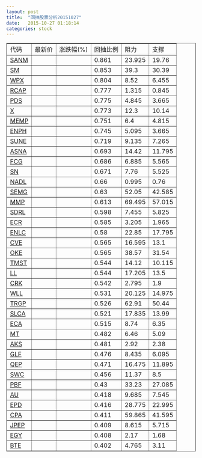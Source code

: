 ```yaml
---
layout: post
title:  "回抽股票分析20151027"
date:   2015-10-27 01:18:14
categories: stock
---
```

<script type="text/javascript">
var stockList = []
stockList.push('gb_sanm');
stockList.push('gb_sm');
stockList.push('gb_wpx');
stockList.push('gb_rcap');
stockList.push('gb_pds');
stockList.push('gb_x');
stockList.push('gb_memp');
stockList.push('gb_enph');
stockList.push('gb_sune');
stockList.push('gb_asna');
stockList.push('gb_fcg');
stockList.push('gb_sn');
stockList.push('gb_nadl');
stockList.push('gb_semg');
stockList.push('gb_mmp');
stockList.push('gb_sdrl');
stockList.push('gb_ecr');
stockList.push('gb_enlc');
stockList.push('gb_cve');
stockList.push('gb_oke');
stockList.push('gb_tmst');
stockList.push('gb_ll');
stockList.push('gb_crk');
stockList.push('gb_wll');
stockList.push('gb_trgp');
stockList.push('gb_slca');
stockList.push('gb_eca');
stockList.push('gb_mt');
stockList.push('gb_aks');
stockList.push('gb_glf');
stockList.push('gb_qep');
stockList.push('gb_swc');
stockList.push('gb_pbf');
stockList.push('gb_au');
stockList.push('gb_epd');
stockList.push('gb_cpa');
stockList.push('gb_jpep');
stockList.push('gb_egy');
stockList.push('gb_bte');
</script>
<table border="1">
 <tr>
 <td>代码</td>
 <td>最新价</td>
 <td>涨跌幅(%)</td>
 <td>回抽比例</td>
 <td>阻力</td>
 <td>支撑</td>
</tr>
  <tr id="sanm">
  <td><a href="http://stock.finance.sina.com.cn/usstock/quotes/SANM.html" target="_blank">SANM</a></td><td></td><td></td><td>0.861</td><td>23.925</td><td>19.76</td></tr>
  <tr id="sm">
  <td><a href="http://stock.finance.sina.com.cn/usstock/quotes/SM.html" target="_blank">SM</a></td><td></td><td></td><td>0.853</td><td>39.3</td><td>30.39</td></tr>
  <tr id="wpx">
  <td><a href="http://stock.finance.sina.com.cn/usstock/quotes/WPX.html" target="_blank">WPX</a></td><td></td><td></td><td>0.804</td><td>8.52</td><td>6.455</td></tr>
  <tr id="rcap">
  <td><a href="http://stock.finance.sina.com.cn/usstock/quotes/RCAP.html" target="_blank">RCAP</a></td><td></td><td></td><td>0.777</td><td>1.315</td><td>0.845</td></tr>
  <tr id="pds">
  <td><a href="http://stock.finance.sina.com.cn/usstock/quotes/PDS.html" target="_blank">PDS</a></td><td></td><td></td><td>0.775</td><td>4.845</td><td>3.665</td></tr>
  <tr id="x">
  <td><a href="http://stock.finance.sina.com.cn/usstock/quotes/X.html" target="_blank">X</a></td><td></td><td></td><td>0.773</td><td>12.3</td><td>10.14</td></tr>
  <tr id="memp">
  <td><a href="http://stock.finance.sina.com.cn/usstock/quotes/MEMP.html" target="_blank">MEMP</a></td><td></td><td></td><td>0.751</td><td>6.4</td><td>4.815</td></tr>
  <tr id="enph">
  <td><a href="http://stock.finance.sina.com.cn/usstock/quotes/ENPH.html" target="_blank">ENPH</a></td><td></td><td></td><td>0.745</td><td>5.095</td><td>3.665</td></tr>
  <tr id="sune">
  <td><a href="http://stock.finance.sina.com.cn/usstock/quotes/SUNE.html" target="_blank">SUNE</a></td><td></td><td></td><td>0.719</td><td>9.135</td><td>7.265</td></tr>
  <tr id="asna">
  <td><a href="http://stock.finance.sina.com.cn/usstock/quotes/ASNA.html" target="_blank">ASNA</a></td><td></td><td></td><td>0.693</td><td>14.42</td><td>11.795</td></tr>
  <tr id="fcg">
  <td><a href="http://stock.finance.sina.com.cn/usstock/quotes/FCG.html" target="_blank">FCG</a></td><td></td><td></td><td>0.686</td><td>6.885</td><td>5.565</td></tr>
  <tr id="sn">
  <td><a href="http://stock.finance.sina.com.cn/usstock/quotes/SN.html" target="_blank">SN</a></td><td></td><td></td><td>0.671</td><td>7.76</td><td>5.525</td></tr>
  <tr id="nadl">
  <td><a href="http://stock.finance.sina.com.cn/usstock/quotes/NADL.html" target="_blank">NADL</a></td><td></td><td></td><td>0.66</td><td>0.995</td><td>0.76</td></tr>
  <tr id="semg">
  <td><a href="http://stock.finance.sina.com.cn/usstock/quotes/SEMG.html" target="_blank">SEMG</a></td><td></td><td></td><td>0.63</td><td>52.05</td><td>42.585</td></tr>
  <tr id="mmp">
  <td><a href="http://stock.finance.sina.com.cn/usstock/quotes/MMP.html" target="_blank">MMP</a></td><td></td><td></td><td>0.613</td><td>69.495</td><td>57.015</td></tr>
  <tr id="sdrl">
  <td><a href="http://stock.finance.sina.com.cn/usstock/quotes/SDRL.html" target="_blank">SDRL</a></td><td></td><td></td><td>0.598</td><td>7.455</td><td>5.825</td></tr>
  <tr id="ecr">
  <td><a href="http://stock.finance.sina.com.cn/usstock/quotes/ECR.html" target="_blank">ECR</a></td><td></td><td></td><td>0.585</td><td>3.205</td><td>1.965</td></tr>
  <tr id="enlc">
  <td><a href="http://stock.finance.sina.com.cn/usstock/quotes/ENLC.html" target="_blank">ENLC</a></td><td></td><td></td><td>0.58</td><td>22.85</td><td>17.795</td></tr>
  <tr id="cve">
  <td><a href="http://stock.finance.sina.com.cn/usstock/quotes/CVE.html" target="_blank">CVE</a></td><td></td><td></td><td>0.565</td><td>16.595</td><td>13.1</td></tr>
  <tr id="oke">
  <td><a href="http://stock.finance.sina.com.cn/usstock/quotes/OKE.html" target="_blank">OKE</a></td><td></td><td></td><td>0.565</td><td>38.57</td><td>31.54</td></tr>
  <tr id="tmst">
  <td><a href="http://stock.finance.sina.com.cn/usstock/quotes/TMST.html" target="_blank">TMST</a></td><td></td><td></td><td>0.544</td><td>14.12</td><td>10.115</td></tr>
  <tr id="ll">
  <td><a href="http://stock.finance.sina.com.cn/usstock/quotes/LL.html" target="_blank">LL</a></td><td></td><td></td><td>0.544</td><td>17.205</td><td>13.5</td></tr>
  <tr id="crk">
  <td><a href="http://stock.finance.sina.com.cn/usstock/quotes/CRK.html" target="_blank">CRK</a></td><td></td><td></td><td>0.542</td><td>2.795</td><td>1.9</td></tr>
  <tr id="wll">
  <td><a href="http://stock.finance.sina.com.cn/usstock/quotes/WLL.html" target="_blank">WLL</a></td><td></td><td></td><td>0.531</td><td>20.125</td><td>14.975</td></tr>
  <tr id="trgp">
  <td><a href="http://stock.finance.sina.com.cn/usstock/quotes/TRGP.html" target="_blank">TRGP</a></td><td></td><td></td><td>0.526</td><td>62.91</td><td>50.44</td></tr>
  <tr id="slca">
  <td><a href="http://stock.finance.sina.com.cn/usstock/quotes/SLCA.html" target="_blank">SLCA</a></td><td></td><td></td><td>0.521</td><td>17.835</td><td>13.99</td></tr>
  <tr id="eca">
  <td><a href="http://stock.finance.sina.com.cn/usstock/quotes/ECA.html" target="_blank">ECA</a></td><td></td><td></td><td>0.515</td><td>8.74</td><td>6.35</td></tr>
  <tr id="mt">
  <td><a href="http://stock.finance.sina.com.cn/usstock/quotes/MT.html" target="_blank">MT</a></td><td></td><td></td><td>0.482</td><td>6.46</td><td>5.09</td></tr>
  <tr id="aks">
  <td><a href="http://stock.finance.sina.com.cn/usstock/quotes/AKS.html" target="_blank">AKS</a></td><td></td><td></td><td>0.481</td><td>2.92</td><td>2.38</td></tr>
  <tr id="glf">
  <td><a href="http://stock.finance.sina.com.cn/usstock/quotes/GLF.html" target="_blank">GLF</a></td><td></td><td></td><td>0.476</td><td>8.435</td><td>6.095</td></tr>
  <tr id="qep">
  <td><a href="http://stock.finance.sina.com.cn/usstock/quotes/QEP.html" target="_blank">QEP</a></td><td></td><td></td><td>0.471</td><td>16.475</td><td>11.895</td></tr>
  <tr id="swc">
  <td><a href="http://stock.finance.sina.com.cn/usstock/quotes/SWC.html" target="_blank">SWC</a></td><td></td><td></td><td>0.456</td><td>11.37</td><td>8.5</td></tr>
  <tr id="pbf">
  <td><a href="http://stock.finance.sina.com.cn/usstock/quotes/PBF.html" target="_blank">PBF</a></td><td></td><td></td><td>0.43</td><td>33.23</td><td>27.085</td></tr>
  <tr id="au">
  <td><a href="http://stock.finance.sina.com.cn/usstock/quotes/AU.html" target="_blank">AU</a></td><td></td><td></td><td>0.418</td><td>9.685</td><td>7.545</td></tr>
  <tr id="epd">
  <td><a href="http://stock.finance.sina.com.cn/usstock/quotes/EPD.html" target="_blank">EPD</a></td><td></td><td></td><td>0.416</td><td>28.775</td><td>22.995</td></tr>
  <tr id="cpa">
  <td><a href="http://stock.finance.sina.com.cn/usstock/quotes/CPA.html" target="_blank">CPA</a></td><td></td><td></td><td>0.411</td><td>59.865</td><td>41.595</td></tr>
  <tr id="jpep">
  <td><a href="http://stock.finance.sina.com.cn/usstock/quotes/JPEP.html" target="_blank">JPEP</a></td><td></td><td></td><td>0.409</td><td>8.615</td><td>5.715</td></tr>
  <tr id="egy">
  <td><a href="http://stock.finance.sina.com.cn/usstock/quotes/EGY.html" target="_blank">EGY</a></td><td></td><td></td><td>0.408</td><td>2.17</td><td>1.68</td></tr>
  <tr id="bte">
  <td><a href="http://stock.finance.sina.com.cn/usstock/quotes/BTE.html" target="_blank">BTE</a></td><td></td><td></td><td>0.402</td><td>4.765</td><td>3.11</td></tr>
</table>
